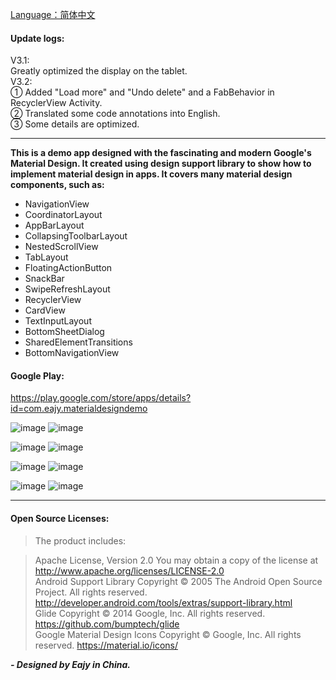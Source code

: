 [Language：简体中文](https://github.com/Eajy/MaterialDesignDemo/blob/master/README_CN.md)  

#### Update logs:  
V3.1:  
Greatly optimized the display on the tablet.  
V3.2:  
① Added "Load more" and "Undo delete" and a FabBehavior in RecyclerView Activity.  
② Translated some code annotations into English.  
③ Some details are optimized.  

---  

**This is a demo app designed with the fascinating and modern Google's Material Design.
It created using design support library to show how to implement material design in apps.
It covers many material design components, such as:**  
- NavigationView  
- CoordinatorLayout  
- AppBarLayout  
- CollapsingToolbarLayout  
- NestedScrollView  
- TabLayout  
- FloatingActionButton  
- SnackBar  
- SwipeRefreshLayout  
- RecyclerView  
- CardView  
- TextInputLayout  
- BottomSheetDialog  
- SharedElementTransitions  
- BottomNavigationView

#### Google Play:  
https://play.google.com/store/apps/details?id=com.eajy.materialdesigndemo
  

![image](https://github.com/Eajy/MaterialDesignDemo/blob/master/pictures/1.png)
![image](https://github.com/Eajy/MaterialDesignDemo/blob/master/pictures/2.png)

![image](https://github.com/Eajy/MaterialDesignDemo/blob/master/pictures/3.png)
![image](https://github.com/Eajy/MaterialDesignDemo/blob/master/pictures/4.png)

![image](https://github.com/Eajy/MaterialDesignDemo/blob/master/pictures/5.png)
![image](https://github.com/Eajy/MaterialDesignDemo/blob/master/pictures/6.png)

![image](https://github.com/Eajy/MaterialDesignDemo/blob/master/pictures/pad_1.png)
![image](https://github.com/Eajy/MaterialDesignDemo/blob/master/pictures/pad_2.png)
  
---  

#### Open Source Licenses:  
>The product includes:  

>Apache License, Version 2.0
You may obtain a copy of the license at 
http://www.apache.org/licenses/LICENSE-2.0  
Android Support Library
Copyright © 2005 The Android Open Source Project. All rights reserved. 
http://developer.android.com/tools/extras/support-library.html  
Glide
Copyright © 2014 Google, Inc. All rights reserved. 
https://github.com/bumptech/glide  
Google Material Design Icons
Copyright © Google, Inc. All rights reserved. 
https://material.io/icons/
  
_**- Designed by Eajy in China.**_
